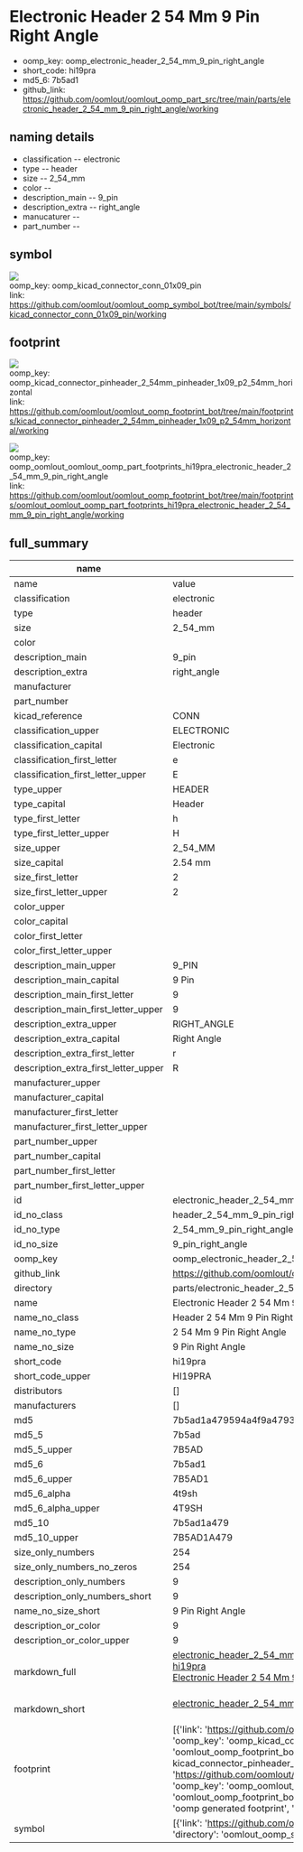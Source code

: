 # Electronic Header 2 54 Mm 9 Pin Right Angle

  
* oomp_key: oomp_electronic_header_2_54_mm_9_pin_right_angle 
* short_code: hi19pra
* md5_6: 7b5ad1  
* github_link: https://github.com/oomlout/oomlout_oomp_part_src/tree/main/parts/electronic_header_2_54_mm_9_pin_right_angle/working  
## naming details
* classification -- electronic
* type -- header
* size -- 2_54_mm
* color -- 
* description_main -- 9_pin
* description_extra -- right_angle
* manucaturer -- 
* part_number -- 



## symbol

![](symbol/{index}/working/working_600.png)  
oomp_key: oomp_kicad_connector_conn_01x09_pin  
link: https://github.com/oomlout/oomlout_oomp_symbol_bot/tree/main/symbols/kicad_connector_conn_01x09_pin/working  

## footprint

![](footprint/{index}/working/working_600.png)  
oomp_key: oomp_kicad_connector_pinheader_2_54mm_pinheader_1x09_p2_54mm_horizontal  
link: https://github.com/oomlout/oomlout_oomp_footprint_bot/tree/main/footprints/kicad_connector_pinheader_2_54mm_pinheader_1x09_p2_54mm_horizontal/working  

![](footprint/{index}/working/working_600.png)  
oomp_key: oomp_oomlout_oomlout_oomp_part_footprints_hi19pra_electronic_header_2_54_mm_9_pin_right_angle  
link: https://github.com/oomlout/oomlout_oomp_footprint_bot/tree/main/footprints/oomlout_oomlout_oomp_part_footprints_hi19pra_electronic_header_2_54_mm_9_pin_right_angle/working  

## full_summary
| name | value | 
| --- | --- | 
| name | value | 
| classification | electronic | 
| type | header | 
| size | 2_54_mm | 
| color |  | 
| description_main | 9_pin | 
| description_extra | right_angle | 
| manufacturer |  | 
| part_number |  | 
| kicad_reference | CONN | 
| classification_upper | ELECTRONIC | 
| classification_capital | Electronic | 
| classification_first_letter | e | 
| classification_first_letter_upper | E | 
| type_upper | HEADER | 
| type_capital | Header | 
| type_first_letter | h | 
| type_first_letter_upper | H | 
| size_upper | 2_54_MM | 
| size_capital | 2.54 mm | 
| size_first_letter | 2 | 
| size_first_letter_upper | 2 | 
| color_upper |  | 
| color_capital |  | 
| color_first_letter |  | 
| color_first_letter_upper |  | 
| description_main_upper | 9_PIN | 
| description_main_capital | 9 Pin | 
| description_main_first_letter | 9 | 
| description_main_first_letter_upper | 9 | 
| description_extra_upper | RIGHT_ANGLE | 
| description_extra_capital | Right Angle | 
| description_extra_first_letter | r | 
| description_extra_first_letter_upper | R | 
| manufacturer_upper |  | 
| manufacturer_capital |  | 
| manufacturer_first_letter |  | 
| manufacturer_first_letter_upper |  | 
| part_number_upper |  | 
| part_number_capital |  | 
| part_number_first_letter |  | 
| part_number_first_letter_upper |  | 
| id | electronic_header_2_54_mm_9_pin_right_angle | 
| id_no_class | header_2_54_mm_9_pin_right_angle | 
| id_no_type | 2_54_mm_9_pin_right_angle | 
| id_no_size | 9_pin_right_angle | 
| oomp_key | oomp_electronic_header_2_54_mm_9_pin_right_angle | 
| github_link | https://github.com/oomlout/oomlout_oomp_part_src/tree/main/parts/electronic_header_2_54_mm_9_pin_right_angle/working | 
| directory | parts/electronic_header_2_54_mm_9_pin_right_angle | 
| name | Electronic Header 2 54 Mm 9 Pin Right Angle | 
| name_no_class | Header 2 54 Mm 9 Pin Right Angle | 
| name_no_type | 2 54 Mm 9 Pin Right Angle | 
| name_no_size | 9 Pin Right Angle | 
| short_code | hi19pra | 
| short_code_upper | HI19PRA | 
| distributors | [] | 
| manufacturers | [] | 
| md5 | 7b5ad1a479594a4f9a4793589a40153e | 
| md5_5 | 7b5ad | 
| md5_5_upper | 7B5AD | 
| md5_6 | 7b5ad1 | 
| md5_6_upper | 7B5AD1 | 
| md5_6_alpha | 4t9sh | 
| md5_6_alpha_upper | 4T9SH | 
| md5_10 | 7b5ad1a479 | 
| md5_10_upper | 7B5AD1A479 | 
| size_only_numbers | 254 | 
| size_only_numbers_no_zeros | 254 | 
| description_only_numbers | 9 | 
| description_only_numbers_short | 9 | 
| name_no_size_short | 9 Pin Right Angle | 
| description_or_color | 9 | 
| description_or_color_upper | 9 | 
| markdown_full | [electronic_header_2_54_mm_9_pin_right_angle](https://github.com/oomlout/oomlout_oomp_part_src/tree/main/parts/electronic_header_2_54_mm_9_pin_right_angle/working)<br>[hi19pra](https://github.com/oomlout/oomlout_oomp_part_src/tree/main/parts/electronic_header_2_54_mm_9_pin_right_angle/working)<br>[Electronic Header 2 54 Mm 9 Pin Right Angle](https://github.com/oomlout/oomlout_oomp_part_src/tree/main/parts/electronic_header_2_54_mm_9_pin_right_angle/working)<br><br> | 
| markdown_short | [electronic_header_2_54_mm_9_pin_right_angle](https://github.com/oomlout/oomlout_oomp_part_src/tree/main/parts/electronic_header_2_54_mm_9_pin_right_angle/working)<br><br> | 
| footprint | [{'link': 'https://github.com/oomlout/oomlout_oomp_footprint_bot/tree/main/foootprntss/kicad_connector_pinheader_2_54mm_pinheader_1x09_p2_54mm_horizontal', 'oomp_key': 'oomp_kicad_connector_pinheader_2_54mm_pinheader_1x09_p2_54mm_horizontal', 'directory': 'oomlout_oomp_footprint_bot/footprints/kicad_connector_pinheader_2_54mm_pinheader_1x09_p2_54mm_horizontal//working/working.kicad_mod', 'note': 'source footprint kicad_connector_pinheader_2_54mm_pinheader_1x09_p2_54mm_horizontal', 'index': 0}, {'link': 'https://github.com/oomlout/oomlout_oomp_footprint_bot/tree/main/foootprntss/oomlout_oomlout_oomp_part_footprints_hi19pra_electronic_header_2_54_mm_9_pin_right_angle', 'oomp_key': 'oomp_oomlout_oomlout_oomp_part_footprints_hi19pra_electronic_header_2_54_mm_9_pin_right_angle', 'directory': 'oomlout_oomp_footprint_bot/footprints/oomlout_oomlout_oomp_part_footprints_hi19pra_electronic_header_2_54_mm_9_pin_right_angle//working/working.kicad_mod', 'note': 'oomp generated footprint', 'index': 1}] | 
| symbol | [{'link': 'https://github.com/oomlout/oomlout_oomp_symbol_bot/tree/main/symbols/kicad_connector_conn_01x09_pin', 'oomp_key': 'oomp_kicad_connector_conn_01x09_pin', 'directory': 'oomlout_oomp_symbol_bot/symbols/kicad_connector_conn_01x09_pin//working/working.kicad_sym', 'index': 0}] | 
